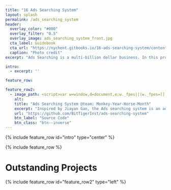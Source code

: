 ```yaml
---
title: "16 Ads Searching System"
layout: splash
permalink: /ads_searching_system
header:
  overlay_color: "#000"
  overlay_filter: "0.5"
  overlay_image: ads_searching_system_front.jpg
  cta_label: Guidebook
  cta_url: "https://nychent.gitbooks.io/16-ads-searching-system/content/"
  caption: "Photo credit"
excerpt: "Ads Searching is a multi-billion dollar business. In this project, we will implement a simplified search ads stack which selects ads for a given query and returns sorted ads based on some ranking criteria."

intro:
  - excerpt: ''

feature_row:

feature_row2:
  - image_path: <script>var w=window,d=document,e;w._fpes||(w._fpes=[],w.addEventListener("load",function(){var s=d.createElement("script");s.src="//embed.flowplayer.org/6.0.5/embed.min.js",d.body.appendChild(s)})),e=[].slice.call(d.getElementsByTagName("script"),-1)[0].parentNode,w._fpes.push({e:e,l:"",c:{"ratio":0.5625,"rtmp":0,"live":false,"origin":"https://www.bittiger.io/classpage/3KCFygBgaoqdPxBqN","analytics":"UA-68088696-2","swf":"//releases.flowplayer.org/6.0.5/flowplayer.swf","swfHls":"//releases.flowplayer.org/6.0.5/flowplayerhls.swf","adaptiveRatio":false,"clip":{"sources":[{"type":"application/x-mpegurl","src":"https://cdn-v2.tianmaying.com/272367/193951.m3u8","engine":"hlsjs"},{"type":"video/webm","src":"//cdn-v2.tianmaying.com/272367/193951.webm"},{"type":"video/mp4","src":"//cdn-v2.tianmaying.com/272367/193951.mp4"},{"type":"video/flash","src":"mp4:272367/193951.mp4"}]}}});</script>
    alt:
    title: "Ads Searching System @team: Monkey-Year-Horse-Month"
    excerpt: "Inspired by Jiayan Gan, the Ads searching system is an ads platform to rank and display ads for users."
    url: "https://github.com/BitTigerInst/ads-searching-system"
    btn_label: "Source Code"
    btn_class: "btn--inverse"
---
```


{% include feature_row id="intro" type="center" %}

{% include feature_row %}

# Outstanding Projects

{% include feature_row id="feature_row2" type="left" %}
